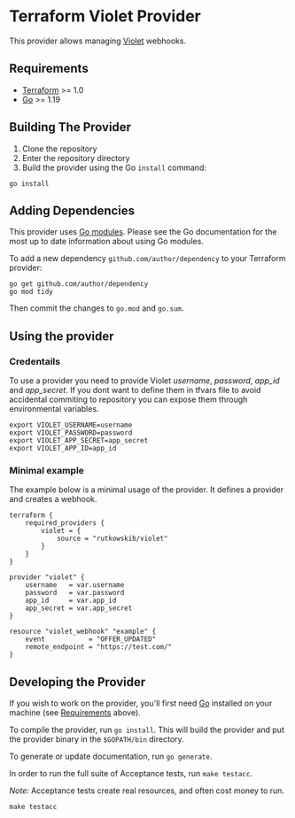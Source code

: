 # Terraform Violet Provider

This provider allows managing [Violet](https://violet.io/) webhooks.  

## Requirements

- [Terraform](https://developer.hashicorp.com/terraform/downloads) >= 1.0
- [Go](https://golang.org/doc/install) >= 1.19

## Building The Provider

1. Clone the repository
1. Enter the repository directory
1. Build the provider using the Go `install` command:

```shell
go install
```

## Adding Dependencies

This provider uses [Go modules](https://github.com/golang/go/wiki/Modules).
Please see the Go documentation for the most up to date information about using Go modules.

To add a new dependency `github.com/author/dependency` to your Terraform provider:

```shell
go get github.com/author/dependency
go mod tidy
```

Then commit the changes to `go.mod` and `go.sum`.

## Using the provider

### Credentails

To use a provider you need to provide Violet *username*, *password*, *app_id* and *app_secret*. If you dont want to define them in tfvars file to
avoid accidental commiting to repository you can expose them through environmental variables.

```shell
export VIOLET_USERNAME=username
export VIOLET_PASSWORD=password
export VIOLET_APP_SECRET=app_secret
export VIOLET_APP_ID=app_id
```

### Minimal example

The example below is a minimal usage of the provider. It defines a provider and creates a webhook.

```shell
terraform {
    required_providers {
        violet = {
            source = "rutkowskib/violet"
        }
    }
}

provider "violet" {
    username   = var.username
    password   = var.password
    app_id     = var.app_id
    app_secret = var.app_secret
}

resource "violet_webhook" "example" {
    event           = "OFFER_UPDATED"
    remote_endpoint = "https://test.com/"
}
```


## Developing the Provider

If you wish to work on the provider, you'll first need [Go](http://www.golang.org) installed on your machine (see [Requirements](#requirements) above).

To compile the provider, run `go install`. This will build the provider and put the provider binary in the `$GOPATH/bin` directory.

To generate or update documentation, run `go generate`.

In order to run the full suite of Acceptance tests, run `make testacc`.

*Note:* Acceptance tests create real resources, and often cost money to run.

```shell
make testacc
```

